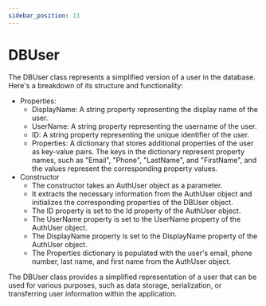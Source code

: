 ```yaml
---
sidebar_position: 13
---
```

# DBUser

The DBUser class represents a simplified version of a user in the database. Here's a breakdown of its structure and functionality:

- Properties:
  - DisplayName: A string property representing the display name of the user.
  - UserName: A string property representing the username of the user.
  - ID: A string property representing the unique identifier of the user.
  - Properties: A dictionary that stores additional properties of the user as key-value pairs. The keys in the dictionary represent property names, such as "Email", "Phone", "LastName", and "FirstName", and the values represent the corresponding property values.
- Constructor
  - The constructor takes an AuthUser object as a parameter.
  - It extracts the necessary information from the AuthUser object and initializes the corresponding properties of the DBUser object.
  - The ID property is set to the Id property of the AuthUser object.
  - The UserName property is set to the UserName property of the AuthUser object.
  - The DisplayName property is set to the DisplayName property of the AuthUser object.
  - The Properties dictionary is populated with the user's email, phone number, last name, and first name from the AuthUser object.
  
The DBUser class provides a simplified representation of a user that can be used for various purposes, such as data storage, serialization, or transferring user information within the application.
